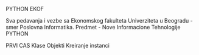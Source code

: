 PYTHON EKOF

Sva pedavanja i vezbe sa Ekonomskog fakulteta Univerziteta u Beogradu - smer Poslovna Informatika.
Predmet - Nove Informacione Tehnologije
PYTHON

PRVI CAS
Klase 
Objekti
Kreiranje instanci

